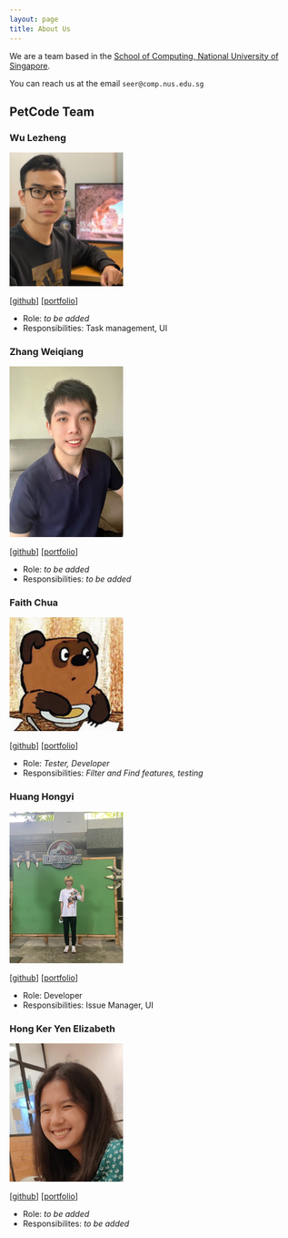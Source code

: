 ```yaml
---
layout: page
title: About Us
---
```


We are a team based in the [School of Computing, National University of Singapore](http://www.comp.nus.edu.sg).

You can reach us at the email `seer@comp.nus.edu.sg`

## PetCode Team

### Wu Lezheng

<img src="images/wu-lezheng.png" width="200px">

[[github](http://github.com/Wu-Lezheng)]
[[portfolio](team/wu-lezheng.md)]

* Role: *to be added*
* Responsibilities: Task management, UI

### Zhang Weiqiang

<img src="images/wweqg.png" width="200px">

[[github](http://github.com/wweqg)]
[[portfolio](team/wweqg.md)]

* Role: *to be added*
* Responsibilities: *to be added*

### Faith Chua

<img src="images/boredcoco.png" width="200px">

[[github](http://github.com/boredcoco)]
[[portfolio](team/faithchua.md)]

* Role: *Tester, Developer*
* Responsibilities: *Filter and Find features, testing*

### Huang Hongyi

<img src="images/hongyi6328.png" width="200px">

[[github](https://github.com/Hongyi6328)]
[[portfolio](team/hongyi6328.md)]

* Role: Developer
* Responsibilities: Issue Manager, UI

### Hong Ker Yen Elizabeth

<img src="images/elizabethhky.png" width="200px">

[[github](https://github.com/elizabethhky)]
[[portfolio](team/elizabethhky.md)]

* Role: *to be added*
* Responsibilites: *to be added*

